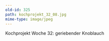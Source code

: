```yaml
---
old-id: 325
path: kochprojekt_32_08.jpg
mime-type: image/jpeg
---
```

Kochprojekt Woche 32:
geriebender Knoblauch
